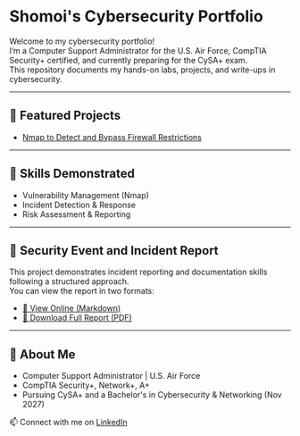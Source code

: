 # Shomoi's Cybersecurity Portfolio

Welcome to my cybersecurity portfolio!  
I’m a Computer Support Administrator for the U.S. Air Force, CompTIA Security+ certified, and currently preparing for the CySA+ exam.  
This repository documents my hands-on labs, projects, and write-ups in cybersecurity.  

---

## 🔹 Featured Projects
- [Nmap to Detect and Bypass Firewall Restrictions](./Use-Nmap-To-Detect-And-Bypass-Firewall-Restrictions)

---

## 🔹 Skills Demonstrated
- Vulnerability Management (Nmap)
- Incident Detection & Response
- Risk Assessment & Reporting
  
---

## 🔹 Security Event and Incident Report

This project demonstrates incident reporting and documentation skills following a structured approach.  
You can view the report in two formats:

- [📖 View Online (Markdown)](./Security_Event_and_Incident_Report_Shomoi_Francis.md)  
- [📄 Download Full Report (PDF)](./Security_Event_and_Incident_Report_Shomoi_Francis.pdf)  


---

## 🔹 About Me
- Computer Support Administrator | U.S. Air Force  
- CompTIA Security+, Network+, A+  
- Pursuing CySA+ and a Bachelor's in Cybersecurity & Networking (Nov 2027)  

📫 Connect with me on [LinkedIn](https://www.linkedin.com/in/shomoi-francis-052b0b131/)
